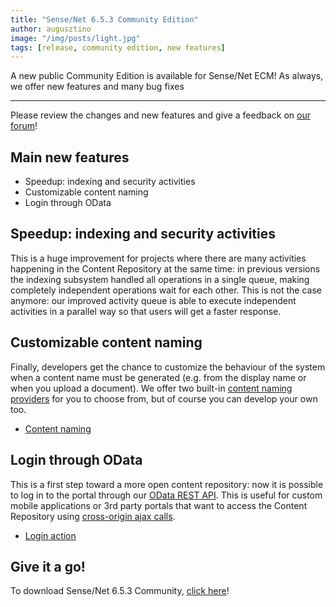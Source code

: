 ```yaml
---
title: "Sense/Net 6.5.3 Community Edition"
author: augusztino
image: "/img/posts/light.jpg"
tags: [release, community edition, new features]
---
```


A new public Community Edition is available for Sense/Net ECM! As always, we offer new features and many bug fixes

---

Please review the changes and new features and give a feedback on [our forum](http://forum.sensenet.com/>)!

## Main new features

-   Speedup: indexing and security activities
-   Customizable content naming
-   Login through OData

## Speedup: indexing and security activities

This is a huge improvement for projects where there are many activities happening in the Content Repository at the same time: in previous versions the indexing subsystem handled all operations in a single queue, making completely independent operations wait for each other. This is not the case anymore: our improved activity queue is able to execute independent activities in a parallel way so that users will get a faster response.

## Customizable content naming

Finally, developers get the chance to customize the behaviour of the system when a content name must be generated (e.g. from the display name or when you upload a document). We offer two built-in [content naming providers](http://wiki.sensenet.com/ContentNamingProvider) for you to choose from, but of course you can develop your own too.

-   [Content naming](http://wiki.sensenet.com/Content_naming>)

## Login through OData

This is a first step toward a more open content repository: now it is possible to log in to the portal through our [OData REST API](http://wiki.sensenet.com/OData_REST_API>). This is useful for custom mobile applications or 3rd party portals that want to access the Content Repository using [cross-origin ajax calls](http://wiki.sensenet.com/Cross-origin_resource_sharing>).

-   [Login action](http://wiki.sensenet.com/Built-in_OData_actions_and_functions#Login_action_-_from_version_6.5.3>)

## Give it a go!

To download Sense/Net 6.5.3 Community, [click here](http://sensenet.codeplex.com/releases/view/620127)!

 

